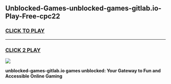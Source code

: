 
## Unblocked-Games-unblocked-games-gitlab.io-Play-Free-cpc22
<h3>
<a href="https://premium76.site?title=unblocked-games-gitlab.io&ref=21A">CLICK TO PLAY</a></h3>
<hr>

<h3>
<a href="https://premium76.site?title=unblocked-games-gitlab.io&ref=21A">CLICK 2 PLAY</a>
  
</h3>

<a href="https://premium76.site?title=unblocked-games-gitlab.io&ref=21A"><img src="https://clearcache.store/games.png"></a>


**unblocked-games-gitlab.io games unblocked: Your Gateway to Fun and Accessible Online Gaming**
